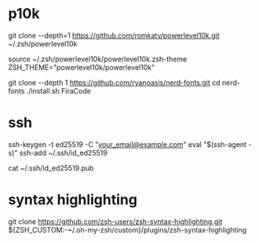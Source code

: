 
# p10k
git clone --depth=1 https://github.com/romkatv/powerlevel10k.git ~/.zsh/powerlevel10k

source ~/.zsh/powerlevel10k/powerlevel10k.zsh-theme
ZSH_THEME="powerlevel10k/powerlevel10k"

git clone --depth 1 https://github.com/ryanoasis/nerd-fonts.git
cd nerd-fonts
./install.sh FiraCode

# ssh
ssh-keygen -t ed25519 -C "your_email@example.com"
eval "$(ssh-agent -s)"
ssh-add ~/.ssh/id_ed25519

cat ~/.ssh/id_ed25519.pub

# syntax highlighting
git clone https://github.com/zsh-users/zsh-syntax-highlighting.git ${ZSH_CUSTOM:-~/.oh-my-zsh/custom}/plugins/zsh-syntax-highlighting
